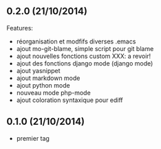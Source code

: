 ## 0.2.0 (21/10/2014)

Features:
  - réorganisation et modfifs diverses .emacs
  - ajout mo-git-blame, simple script pour git blame
  - ajout nouvelles fonctions custom XXX: a revoir!
  - ajout des fonctions django mode (django mode)
  - ajout yasnippet
  - ajout markdown mode
  - ajout python mode
  - nouveau mode php-mode
  - ajout coloration syntaxique pour ediff

## 0.1.0 (21/10/2014)

* premier tag
